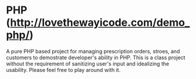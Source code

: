 # PHP (http://lovethewayicode.com/demo_php/)
A pure PHP based project for managing prescription orders, stroes, and customers to demostrate developer's ability in PHP.
This is a class project without the requirement of sanitizing user's input and idealizing the usability. 
Please feel free to play around with it.
